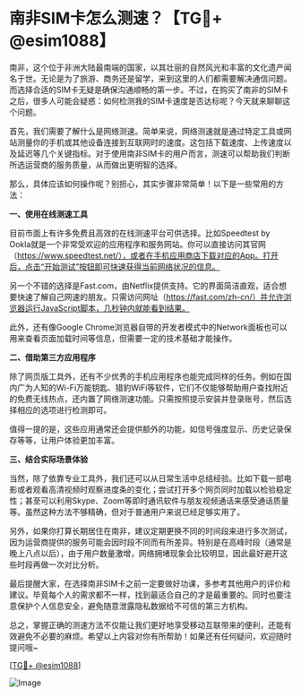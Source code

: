 # 南非SIM卡怎么测速？【TG💪+ @esim1088】

南非，这个位于非洲大陆最南端的国家，以其壮丽的自然风光和丰富的文化遗产闻名于世。无论是为了旅游、商务还是留学，来到这里的人们都需要解决通信问题。而选择合适的SIM卡无疑是确保沟通顺畅的第一步。不过，在购买了南非的SIM卡之后，很多人可能会疑惑：如何检测我的SIM卡速度是否达标呢？今天就来聊聊这个问题。

首先，我们需要了解什么是网络测速。简单来说，网络测速就是通过特定工具或网站测量你的手机或其他设备连接到互联网时的速度。这包括下载速度、上传速度以及延迟等几个关键指标。对于使用南非SIM卡的用户而言，测速可以帮助我们判断所选运营商的服务质量，从而做出更明智的选择。

那么，具体应该如何操作呢？别担心，其实步骤非常简单！以下是一些常用的方法：

**一、使用在线测速工具**

目前市面上有许多免费且高效的在线测速平台可供选择。比如Speedtest by Ookla就是一个非常受欢迎的应用程序和服务网站。你可以直接访问其官网（https://www.speedtest.net/），或者在手机应用商店下载对应的App。打开后，点击“开始测试”按钮即可快速获得当前网络状况的信息。

另一个不错的选择是Fast.com，由Netflix提供支持。它的界面简洁直观，适合想要快速了解自己网速的朋友。只需访问网址（https://fast.com/zh-cn/）并允许浏览器运行JavaScript脚本，几秒钟内就能看到结果。

此外，还有像Google Chrome浏览器自带的开发者模式中的Network面板也可以用来查看页面加载时间等信息，但需要一定的技术基础才能操作。

**二、借助第三方应用程序**

除了网页版工具外，还有不少优秀的手机应用程序也能完成同样的任务。例如在国内广为人知的Wi-Fi万能钥匙、猎豹WiFi等软件，它们不仅能够帮助用户查找附近的免费无线热点，还内置了网络测速功能。只需按照提示安装并登录账号，然后选择相应的选项进行检测即可。

值得一提的是，这些应用通常还会提供额外的功能，如信号强度显示、历史记录保存等等，让用户体验更加丰富。

**三、结合实际场景体验**

当然，除了依靠专业工具外，我们还可以从日常生活中总结经验。比如下载一部电影或者观看高清视频时观察进度条的变化；尝试打开多个网页同时加载以检验稳定性；甚至可以利用Skype、Zoom等即时通讯软件与朋友视频通话来感受通话质量等。虽然这种方法不够精确，但对于普通用户来说已经足够实用了。

另外，如果你打算长期居住在南非，建议定期更换不同的时间段来进行多次测试，因为运营商提供的服务可能会因时段不同而有所差异。特别是在高峰时段（通常是晚上八点以后），由于用户数量激增，网络拥堵现象会比较明显，因此最好避开这些时段再做一次对比分析。

最后提醒大家，在选择南非SIM卡之前一定要做好功课，多参考其他用户的评价和建议。毕竟每个人的需求都不一样，找到最适合自己的才是最重要的。同时也要注意保护个人信息安全，避免随意泄露隐私数据给不可信的第三方机构。

总之，掌握正确的测速方法不仅能让我们更好地享受移动互联带来的便利，还能有效避免不必要的麻烦。希望以上内容对你有所帮助！如果还有任何疑问，欢迎随时提问哦~

[[TG💪+ @esim1088](https://t.me/s/esim1088)]  

![Image](https://i.postimg.cc/4NQfJmqS/Snipaste-2025-05-13-00-14-12.png)